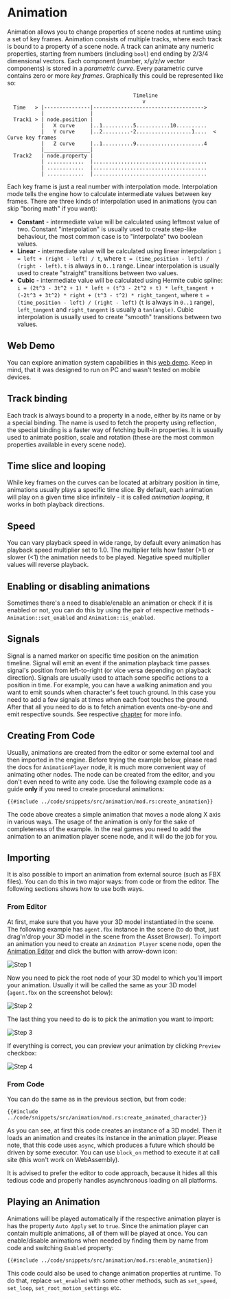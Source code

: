 # Animation

Animation allows you to change properties of scene nodes at runtime using a set of key frames. Animation
consists of multiple tracks, where each track is bound to a property of a scene node. A track can animate
any numeric properties, starting from numbers (including `bool`) end ending by 2/3/4 dimensional vectors.
Each component (number, x/y/z/w vector components) is stored in a _parametric curve_. Every parametric curve contains zero or more _key frames_.
Graphically this could be represented like so:

```text
                                         Timeline
                                            v
  Time   > |---------------|------------------------------------>
           |               |
  Track1 > | node.position |                                     
           |   X curve     |..1..........5...........10..........
           |   Y curve     |..2.........-2..................1....  < Curve key frames
           |   Z curve     |..1..........9......................4
           |_______________|  
  Track2   | node.property |                                  
           | ............  |.....................................
           | ............  |.....................................
           | ............  |.....................................
```

Each key frame is just a real number with interpolation mode. Interpolation mode tells the engine how to
calculate intermediate values between key frames. There are three kinds of interpolation used in animations
(you can skip "boring math" if you want):

- **Constant** - intermediate value will be calculated using leftmost value of two. Constant "interpolation" is
  usually used to create step-like behaviour, the most common case is to "interpolate" two boolean values.
- **Linear** - intermediate value will be calculated using linear interpolation `i = left + (right - left) / t`,
  where `t = (time_position - left) / (right - left)`. `t` is always in `0..1` range. Linear interpolation is usually
  used to create "straight" transitions between two values.
- **Cubic** - intermediate value will be calculated using Hermite cubic spline:
  `i = (2t^3 - 3t^2 + 1) * left + (t^3 - 2t^2 + t) * left_tangent + (-2t^3 + 3t^2) * right + (t^3 - t^2) * right_tangent`,
  where `t = (time_position - left) / (right - left)` (`t` is always in `0..1` range), `left_tangent` and `right_tangent`
  is usually a `tan(angle)`. Cubic interpolation is usually used to create "smooth" transitions between two values.

## Web Demo

You can explore animation system capabilities in this [web demo](https://fyrox.rs/assets/demo/animation/index.html). Keep
in mind, that it was designed to run on PC and wasn't tested on mobile devices.

## Track binding

Each track is always bound to a property in a node, either by its name or by a special binding. The name is used to fetch the
property using reflection, the special binding is a faster way of fetching built-in properties. It is usually used to animate
position, scale and rotation (these are the most common properties available in every scene node).

## Time slice and looping
While key frames on the curves can be located at arbitrary position in time, animations usually plays a specific time slice.
By default, each animation will play on a given time slice infinitely - it is called _animation looping_, it works in both
playback directions.

## Speed
You can vary playback speed in wide range, by default every animation has playback speed multiplier set to 1.0. The multiplier
tells how faster (>1) or slower (<1) the animation needs to be played. Negative speed multiplier values will reverse playback.

## Enabling or disabling animations
Sometimes there's a need to disable/enable an animation or check if it is enabled or not, you can do this by using the pair
of respective methods - `Animation::set_enabled` and `Animation::is_enabled`.

## Signals
Signal is a named marker on specific time position on the animation timeline. Signal will emit an event if the animation playback
time passes signal's position from left-to-right (or vice versa depending on playback direction). Signals are usually used to
attach some specific actions to a position in time. For example, you can have a walking animation and you want to emit sounds
when character's feet touch ground. In this case you need to add a few signals at times when each foot touches the ground.
After that all you need to do is to fetch animation events one-by-one and emit respective sounds. See respective 
[chapter](signal.md) for more info.

## Creating From Code

Usually, animations are created from the editor or some external tool and then imported in the engine. Before trying the example
below, please read the docs for `AnimationPlayer` node, it is much more convenient way of animating
other nodes. The node can be created from the editor, and you don't even need to write any code.
Use the following example code as a guide **only** if you need to create procedural animations:

```rust,no_run
{{#include ../code/snippets/src/animation/mod.rs:create_animation}}
```

The code above creates a simple animation that moves a node along X axis in various ways. The usage of the animation
is only for the sake of completeness of the example. In the real games you need to add the animation to an animation
player scene node, and it will do the job for you.

## Importing

It is also possible to import an animation from external source (such as FBX files). You can do this in two major
ways: from code or from the editor. The following sections shows how to use both ways.

### From Editor

At first, make sure that you have your 3D model instantiated in the scene. The following example has `agent.fbx`
instance in the scene (to do that, just drag'n'drop your 3D model in the scene from the Asset Browser). To import 
an animation you need to create an `Animation Player` scene node, open the [Animation Editor](anim_editor.md) and
click the button with arrow-down icon:

![Step 1](import_animation_1.png)

Now you need to pick the root node of your 3D model to which you'll import your animation. Usually it will be called
the same as your 3D model (`agent.fbx` on the screenshot below):

![Step 2](import_animation_2.png)

The last thing you need to do is to pick the animation you want to import:

![Step 3](import_animation_3.png)

If everything is correct, you can preview your animation by clicking `Preview` checkbox:

![Step 4](import_animation_4.png)

### From Code

You can do the same as in the previous section, but from code:

```rust,no_run
{{#include ../code/snippets/src/animation/mod.rs:create_animated_character}}
```

As you can see, at first this code creates an instance of a 3D model. Then it loads an animation and creates its
instance in the animation player. Please note, that this code uses `async`, which produces a future which should
be driven by some executor. You can use `block_on` method to execute it at call site (this won't work on WebAssembly).

It is advised to prefer the editor to code approach, because it hides all this tedious code and properly handles 
asynchronous loading on all platforms.

## Playing an Animation

Animations will be played automatically if the respective animation player is has the property `Auto Apply` set to
`true`. Since the animation player can contain multiple animations, all of them will be played at once. You can 
enable/disable animations when needed by finding them by name from code and switching `Enabled` property:

```rust,no_run
{{#include ../code/snippets/src/animation/mod.rs:enable_animation}}
```

This code could also be used to change animation properties at runtime. To do that, replace `set_enabled` with some
other methods, such as `set_speed`, `set_loop`, `set_root_motion_settings` etc.